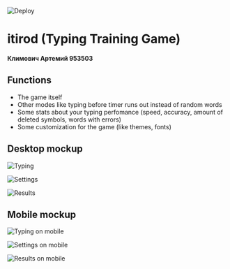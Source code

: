 ![Deploy](https://github.com/artegful/itirod/actions/workflows/check-and-deploy.yml/badge.svg)
# itirod (**Typing Training Game**)
**Климович Артемий 953503**

## Functions
- The game itself
- Other modes like typing before timer runs out instead of random words
- Some stats about your typing perfomance (speed, accuracy, amount of deleted symbols, words with errors) 
- Some customization for the game (like themes, fonts)

## Desktop mockup
![Typing](mockup/typing.png)

![Settings](mockup/settings.png)

![Results](mockup/result.png)
## Mobile mockup
![Typing on mobile](mockup/typing-mobile.png)

![Settings on mobile](mockup//settings-mobile.png)

![Results on mobile](mockup/results-mobile.png)
